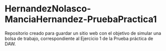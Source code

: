# HernandezNolasco-ManciaHernandez-PruebaPractica1
Repositorio creado para guardar un sitio web con el objetivo de simular una bolsa de trabajo, correspondiente al Ejercicio 1 de la Prueba práctica de DAW.
